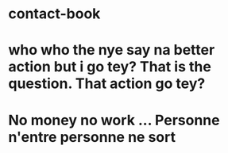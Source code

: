 # contact-book

# who who the nye say na better action but i go tey? That is the question. That action go tey?
# No money no work ... Personne n'entre personne ne sort 
